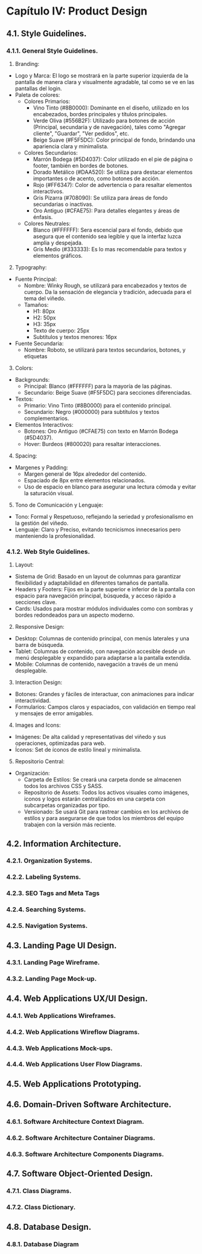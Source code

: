 # Capítulo IV: Product Design

## 4.1. Style Guidelines.

### 4.1.1. General Style Guidelines.
1. Branding:
- Logo y Marca: El logo se mostrará en la parte superior izquierda de la pantalla de manera clara y visualmente agradable, tal como se ve en las pantallas del login.
- Paleta de colores:
  - Colores Primarios:
    - Vino Tinto (#8B0000): Dominante en el diseño, utilizado en los encabezados, bordes principales y títulos principales.
    - Verde Oliva (#556B2F): Utilizado para botones de acción (Principal, secundaria y de navegación), tales como "Agregar cliente", "Guardar", "Ver pedidos", etc.
    - Beige Suave (#F5F5DC): Color principal de fondo, brindando una apariencia clara y minimalista.
  - Colores Secundarios:
    - Marrón Bodega (#5D4037): Color utilizado en el pie de página o footer, también en bordes de botones.
    - Dorado Metálico (#DAA520): Se utiliza para destacar elementos importantes o de acento, como botones de acción.
    - Rojo (#FF6347): Color de advertencia o para resaltar elementos interactivos.
    - Gris Pizarra (#708090): Se utiliza para áreas de fondo secundarias o inactivas.
    - Oro Antiguo (#CFAE75): Para detalles elegantes y áreas de énfasis.
  - Colores Neutrales:
    - Blanco (#FFFFFF): Sera escencial para el fondo, debido que asegura que el contenido sea legible y que la interfaz luzca amplia y despejada.
    - Gris Medio (#333333): Es lo mas recomendable para textos y elementos gráficos.
2. Typography:
- Fuente Principal:
  - Nombre: Winky Rough, se utilizará para encabezados y textos de cuerpo. Da la sensación de elegancia y tradición, adecuada para el tema del viñedo.
  - Tamaños:
    - H1: 80px
    - H2: 50px
    - H3: 35px
    - Texto de cuerpo: 25px
    - Subtítulos y textos menores: 16px
- Fuente Secundaria:
  - Nombre: Roboto, se utilizará para textos secundarios, botones, y etiquetas
3. Colors:
- Backgrounds:
  - Principal: Blanco (#FFFFFF) para la mayoría de las páginas.
  - Secundario: Beige Suave (#F5F5DC) para secciones diferenciadas.
- Textos:
  - Primario: Vino Tinto (#8B0000) para el contenido principal.
  - Secundario: Negro (#000000) para subtítulos y textos complementarios.
- Elementos Interactivos:
  - Botones: Oro Antiguo (#CFAE75) con texto en Marrón Bodega (#5D4037).
  - Hover: Burdeos (#800020) para resaltar interacciones.
4. Spacing:
- Margenes y Padding:
  - Margen general de 16px alrededor del contenido.
  - Espaciado de 8px entre elementos relacionados.
  - Uso de espacio en blanco para asegurar una lectura cómoda y evitar la saturación visual.
5. Tono de Comunicación y Lenguaje:
- Tono: Formal y Respetuoso, reflejando la seriedad y profesionalismo en la gestión del viñedo.
- Lenguaje: Claro y Preciso, evitando tecnicismos innecesarios pero manteniendo la profesionalidad.

### 4.1.2. Web Style Guidelines.
1. Layout:
- Sistema de Grid: Basado en un layout de columnas para garantizar flexibilidad y adaptabilidad en diferentes tamaños de pantalla.
- Headers y Footers: Fijos en la parte superior e inferior de la pantalla con espacio para navegación principal, búsqueda, y acceso rápido a secciones clave.
- Cards: Usados para mostrar módulos individuales como con sombras y bordes redondeados para un aspecto moderno.
2. Responsive Design:
- Desktop: Columnas de contenido principal, con menús laterales y una barra de búsqueda.
- Tablet: Columnas de contenido, con navegación accesible desde un menú desplegable y expandido para adaptarse a la pantalla extendida.
- Mobile: Columnas de contenido, navegación a través de un menú desplegable.
3. Interaction Design:
- Botones: Grandes y fáciles de interactuar, con animaciones para indicar interactividad.
- Formularios: Campos claros y espaciados, con validación en tiempo real y mensajes de error amigables.
4. Images and Icons:
- Imágenes: De alta calidad y representativas del viñedo y sus operaciones, optimizadas para web.
- Íconos: Set de íconos de estilo lineal y minimalista.
5. Repositorio Central:
- Organización:
  - Carpeta de Estilos: Se creará una carpeta donde se almacenen todos los archivos CSS y SASS.
  - Repositorio de Assets: Todos los activos visuales como imágenes, iconos y logos estarán centralizados en una carpeta con subcarpetas organizadas por tipo.
  - Versionado: Se usará Git para rastrear cambios en los archivos de estilos y para asegurarse de que todos los miembros del equipo trabajen con la versión más reciente.
## 4.2. Information Architecture.

### 4.2.1. Organization Systems.

### 4.2.2. Labeling Systems.

### 4.2.3. SEO Tags and Meta Tags

### 4.2.4. Searching Systems.

### 4.2.5. Navigation Systems.

## 4.3. Landing Page UI Design.

### 4.3.1. Landing Page Wireframe.

### 4.3.2. Landing Page Mock-up.

## 4.4. Web Applications UX/UI Design.

### 4.4.1. Web Applications Wireframes.

### 4.4.2. Web Applications Wireflow Diagrams.

### 4.4.3. Web Applications Mock-ups.

### 4.4.4. Web Applications User Flow Diagrams.

## 4.5. Web Applications Prototyping.

## 4.6. Domain-Driven Software Architecture.

### 4.6.1. Software Architecture Context Diagram.

### 4.6.2. Software Architecture Container Diagrams.

### 4.6.3. Software Architecture Components Diagrams.

## 4.7. Software Object-Oriented Design.

### 4.7.1. Class Diagrams.

### 4.7.2. Class Dictionary.

## 4.8. Database Design.

### 4.8.1. Database Diagram
